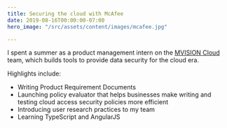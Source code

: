 ```yaml
---
title: Securing the cloud with McAfee
date: 2019-08-16T00:00:00-07:00
hero_image: "/src/assets/content/images/mcafee.jpg"

---
```

I spent a summer as a product management intern on the [MVISION Cloud](https://www.mcafee.com/enterprise/en-us/products/mvision-cloud.html) team, which builds tools to provide data security for the cloud era.

Highlights include:

* Writing Product Requirement Documents
* Launching policy evaluator that helps businesses make writing and testing cloud access security policies more efficient
* Introducing user research practices to my team
* Learning TypeScript and AngularJS